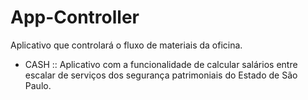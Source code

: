 # App-Controller
Aplicativo que controlará o fluxo de materiais da oficina.
 
 - CASH :: Aplicativo com a funcionalidade de calcular salários entre escalar de serviços dos segurança patrimoniais do Estado de São Paulo.
